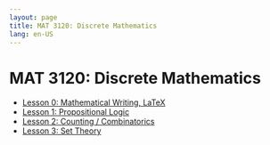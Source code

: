 ```yaml
---
layout: page
title: MAT 3120: Discrete Mathematics
lang: en-US
---
```


# MAT 3120: Discrete Mathematics

* [Lesson 0: Mathematical Writing, LaTeX](lesson0.html)
* [Lesson 1: Propositional Logic](lesson1.html)
* [Lesson 2: Counting / Combinatorics](lesson2.html)
* [Lesson 3: Set Theory](lesson3.html)
